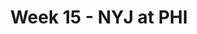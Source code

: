 ---
layout: game
title: Week 15 - NYJ at PHI
season: 2011
game_id: 2011_15_NYJ_PHI
away_team: NYJ
home_team: PHI
---